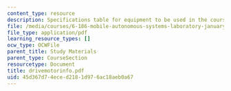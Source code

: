 ```yaml
---
content_type: resource
description: Specifications table for equipment to be used in the course.
file: /media/courses/6-186-mobile-autonomous-systems-laboratory-january-iap-2005/45d367d74eced2181d976ac18aeb0a67_drivemotorinfo.pdf
file_type: application/pdf
learning_resource_types: []
ocw_type: OCWFile
parent_title: Study Materials
parent_type: CourseSection
resourcetype: Document
title: drivemotorinfo.pdf
uid: 45d367d7-4ece-d218-1d97-6ac18aeb0a67
---
```

